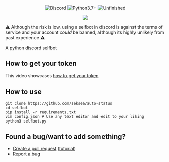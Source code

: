 <p align="center">
  <a><img src="https://img.shields.io/badge/Discord-gray.svg" alt="Discord"></a>
  <a><img src="https://img.shields.io/badge/Language-Python3.7+-blue.svg" alt="Python3.7+"></a>
  <a><img src="https://img.shields.io/badge/State-Unfinished-red.svg" alt="Unfinished"></a>
  <p align="center"><img src="2020-11-18-153742_212x201_scrot.png"></p>
</p>

:warning: Although the risk is low, using a selfbot in discord is against the terms of service and your account *could* be banned, although its highly unlikely from past experience :warning:

A python discord selfbot

## How to get your token
This video showcases [how to get your token](https://www.youtube.com/watch?v=YEgFvgg7ZPI)

## How to use
```
git clone https://github.com/seksea/auto-status
cd selfbot
pip install -r requirements.txt
vim config.json # Use any text editor and edit to your liking
python3 selfbot.py
```

## Found a bug/want to add something?
- [Create a pull request](https://github.com/seksea/selfbot/issues/new) ([tutorial](https://github.com/yangsu/pull-request-tutorial))
- [Report a bug](https://github.com/seksea/selfbot/issues/new)

